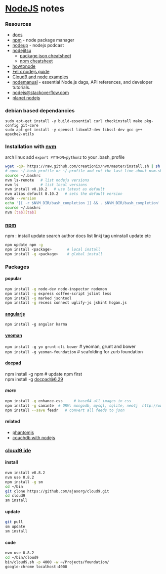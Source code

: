 [NodeJS](http://nodejs.org/) notes
=================================
### Resources
- [docs](http://nodejs.org/api/)
- [npm](https://npmjs.org/) - node package manager
- [nodeup](http://nodeup.com/) - nodejs podcast
- [nodejitsu](http://docs.nodejitsu.com/)
	- [package.json cheatsheet](http://package.json.nodejitsu.com/)
    - [npm cheatsheet](http://blog.nodejitsu.com/npm-cheatsheet)
- [howtonode](http://howtonode.org)
- [Felix nodejs guide](http://nodeguide.com/)
- [Cloud9 and node examples](https://github.com/c9/nodemanual.org-examples)
- [nodemanual](https://github.com/c9/nodemanual.org) - essential Node.js dags, API references, and developer tutorials.
- [nodejs@stackoverflow.com](http://stackoverflow.com/questions/tagged/node.js)
- [planet nodejs](http://planetnodejs.com/)

### debian based dependancies
```ag
sudo apt-get install -y build-essential curl checkinstall make pkg-config git-core   
sudo apt-get install -y openssl libxml2-dev libssl-dev gcc g++ apache2-utils   
```

### Installation with [nvm](https://raw.github.com/creationix/nvm)
arch linux add `export PYTHON=python2` to your .bash_profile    
```sh  
wget -qO- https://raw.github.com/creationix/nvm/master/install.sh | sh  
# open ~/.bash_profile or ~/.profile and cut the last line about nvm.sh and paste to end of your ~/.bashrc
source ~/.bashrc
nvm ls-remote   # list nodejs versions   
nvm ls          # list local versions    
nvm install v0.10.2   # use latest as default
nvm alias default 0.10.2   # sets the default version
node --version     
echo '[[ -r $NVM_DIR/bash_completion ]] && . $NVM_DIR/bash_completion' >> .bashrc
source ~/.bashrc
nvm [tab][tab]
```
### [npm](https://npmjs.org/)
npm <command> : install update search author docs list linkj tag uninstall update etc   
```sh
npm update npm -g   
npm install <package>       # local install   
npm install -g <package>    # global install   
```
### Packages
#### popular
```sh
npm install -g node-dev node-inspector nodemon
npm install -g express coffee-script jslint less   
npm install -g marked jsontool   
npm install -g recess connect uglify-js jshint hogan.js
```  
#### [angularjs](http://angularjs.org/)
`npm install -g angular karma`        

#### [yeoman](http://yeoman.io)
`npm install -g yo grunt-cli bower`    # yeoman,  grunt and bower     
`npm install -g yeoman-foundation`     # scafolding for zurb foundation  
#### [docpad](http://docpad.org/docs/plugins)
npm install -g npm     # update npm first   
npm install -g docpad@6.29   

#### _more_
```sh
npm install -g enhance-css     # base64 all images in css   
npm install -g caminte  # ORM: mongodb, mysql, sqlite, neo4j  http://www.camintejs.com/   
npm install --save feedr   # convert all feeds to json    
```
#### related
- [phantomjs](http://phantomjs.org/)
- [couchdb with nodejs](http://zoddy.github.com/cushion/)    

### [cloud9 ide](https://github.com/ajaxorg/cloud9)  
#### install 
```sh
nvm install v0.8.2   
nvm use 0.8.2   
npm install -g sm   
cd ~/bin   
git clone https://github.com/ajaxorg/cloud9.git 
cd cloud9
sm install
```
#### update
```sh   
git pull       
sm update     
sm install      
```
#### code
```sh
nvm use 0.8.2   
cd ~/bin/cloud9   
bin/cloud9.sh -p 4000 -w ~/Projects/foundation/    
google-chrome localhost:4000 
```